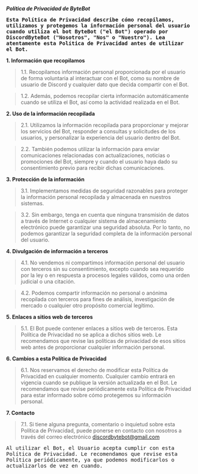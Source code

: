 ***Política de Privacidad de ByteBot***

<kbd>**Esta Política de Privacidad describe cómo recopilamos, utilizamos y protegemos la información personal del usuario cuando utiliza el bot ByteBot ("el Bot") operado por DiscordByteBot ("Nosotros", "Nos" o "Nuestro"). Lea atentamente esta Política de Privacidad antes de utilizar el Bot.**<kbd>

**1. Información que recopilamos**
> 1.1. Recopilamos información personal proporcionada por el usuario de forma voluntaria al interactuar con el Bot, como su nombre de usuario de Discord y cualquier dato que decida compartir con el Bot.

> 1.2. Además, podemos recopilar cierta información automáticamente cuando se utiliza el Bot, así como la actividad realizada en el Bot.

**2. Uso de la información recopilada**
> 2.1. Utilizamos la información recopilada para proporcionar y mejorar los servicios del Bot, responder a consultas y solicitudes de los usuarios, y personalizar la experiencia del usuario dentro del Bot.

> 2.2. También podemos utilizar la información para enviar comunicaciones relacionadas con actualizaciones, noticias o promociones del Bot, siempre y cuando el usuario haya dado su consentimiento previo para recibir dichas comunicaciones.

**3. Protección de la información**
> 3.1. Implementamos medidas de seguridad razonables para proteger la información personal recopilada y almacenada en nuestros sistemas.

> 3.2. Sin embargo, tenga en cuenta que ninguna transmisión de datos a través de Internet o cualquier sistema de almacenamiento electrónico puede garantizar una seguridad absoluta. Por lo tanto, no podemos garantizar la seguridad completa de la información personal del usuario.

**4. Divulgación de información a terceros**
> 4.1. No vendemos ni compartimos información personal del usuario con terceros sin su consentimiento, excepto cuando sea requerido por la ley o en respuesta a procesos legales válidos, como una orden judicial o una citación.

> 4.2. Podemos compartir información no personal o anónima recopilada con terceros para fines de análisis, investigación de mercado o cualquier otro propósito comercial legítimo.

**5. Enlaces a sitios web de terceros**
> 5.1. El Bot puede contener enlaces a sitios web de terceros. Esta Política de Privacidad no se aplica a dichos sitios web. Le recomendamos que revise las políticas de privacidad de esos sitios web antes de proporcionar cualquier información personal.

**6. Cambios a esta Política de Privacidad**
> 6.1. Nos reservamos el derecho de modificar esta Política de Privacidad en cualquier momento. Cualquier cambio entrará en vigencia cuando se publique la versión actualizada en el Bot. Le recomendamos que revise periódicamente esta Política de Privacidad para estar informado sobre cómo protegemos su información personal.

**7. Contacto**
> 7.1. Si tiene alguna pregunta, comentario o inquietud sobre esta Política de Privacidad, puede ponerse en contacto con nosotros a través del correo electrónico discordbytebot@gmail.com

<kbd>Al utilizar el Bot, el Usuario acepta cumplir con esta Política de Privacidad. Le recomendamos que revise esta Política periódicamente, ya que podemos modificarlos o actualizarlos de vez en cuando.<kbd>
